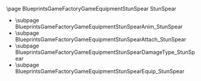 \page BlueprintsGameFactoryGameEquipmentStunSpear StunSpear
- \subpage BlueprintsGameFactoryGameEquipmentStunSpearAnim_StunSpear
- \subpage BlueprintsGameFactoryGameEquipmentStunSpearAttach_StunSpear
- \subpage BlueprintsGameFactoryGameEquipmentStunSpearDamageType_StunSpear
- \subpage BlueprintsGameFactoryGameEquipmentStunSpearEquip_StunSpear
